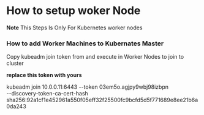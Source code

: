 # How to setup woker Node 

**Note** This Steps Is Only For Kubernetes worker nodes

### How to add Worker Machines to Kubernates Master

Copy kubeadm join token from and execute in Worker Nodes to join to cluster

**replace this token with yours**

kubeadm join 10.0.0.11:6443 --token 03em5o.agjpy9wbj98izbpn \
        --discovery-token-ca-cert-hash sha256:92a1cf1e452961a550f05eff32f25500fc9bcfd5d5f771689e8ee21b6a0da243